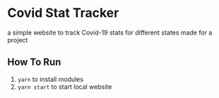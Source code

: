 # Covid Stat Tracker

a simple website to track Covid-19 stats for different states
made for a project

## How To Run

1. `yarn` to install modules
2. `yarn start` to start local website
